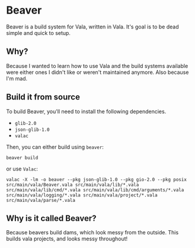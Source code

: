 # Beaver

Beaver is a build system for Vala, written in Vala. It's goal is to be dead simple and quick to setup.

## Why?

Because I wanted to learn how to use Vala and the build systems available were either ones I didn't like or weren't maintained anymore. Also because I'm mad.

## Build it from source

To build Beaver, you'll need to install the following dependencies.

* `glib-2.0`
* `json-glib-1.0`
* `valac`

Then, you can either build using `beaver`:

```
beaver build
```

or use `Valac`:

```
valac -X -lm -o beaver --pkg json-glib-1.0 --pkg gio-2.0 --pkg posix src/main/vala/Beaver.vala src/main/vala/lib/*.vala src/main/vala/lib/cmd/*.vala src/main/vala/lib/cmd/arguments/*.vala src/main/vala/logging/*.vala src/main/vala/project/*.vala src/main/vala/parse/*.vala
```

## Why is it called Beaver?

Because beavers build dams, which look messy from the outside. This builds vala projects, and looks messy throughout!